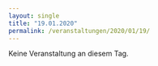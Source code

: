 ```yaml
---
layout: single
title: "19.01.2020"
permalink: /veranstaltungen/2020/01/19/
---
```


Keine Veranstaltung an diesem Tag.
